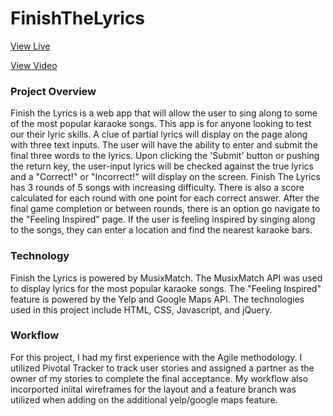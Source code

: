 # FinishTheLyrics

[View Live](https://finish-the-lyrics.firebaseapp.com/)

[View Video](https://www.youtube.com/watch?v=zPtQjVHwTZM&feature=youtu.be)

### Project Overview
Finish the Lyrics is a web app that will allow the user to sing along to some of the most popular karaoke songs. This app is for anyone looking to test our their lyric skills. A clue of partial lyrics will display on the page along with three text inputs. The user will have the ability to enter and submit the final three words to the lyrics. Upon clicking the 'Submit' button or pushing the return key, the user-input lyrics will be checked against the true lyrics and a "Correct!" or "Incorrect!" will display on the screen. Finish The Lyrics has 3 rounds of 5 songs with increasing difficulty. There is also a score calculated for each round with one point for each correct answer. After the final game completion or between rounds, there is an option go navigate to the "Feeling Inspired" page. If the user is feeling inspired by singing along to the songs, they can enter a location and find the nearest karaoke bars. 

### Technology
Finish the Lyrics is powered by MusixMatch. The MusixMatch API was used to display lyrics for the most popular karaoke songs. The "Feeling Inspired" feature is powered by the Yelp and Google Maps API. The technologies used in this project include HTML, CSS, Javascript, and jQuery. 


### Workflow
For this project, I had my first experience with the Agile methodology. I utilized Pivotal Tracker to track user stories and assigned a partner as the owner of my stories to complete the final acceptance. My workflow also incorported iniital wireframes for the layout and a feature branch was utilized when adding on the additional yelp/google maps feature. 
